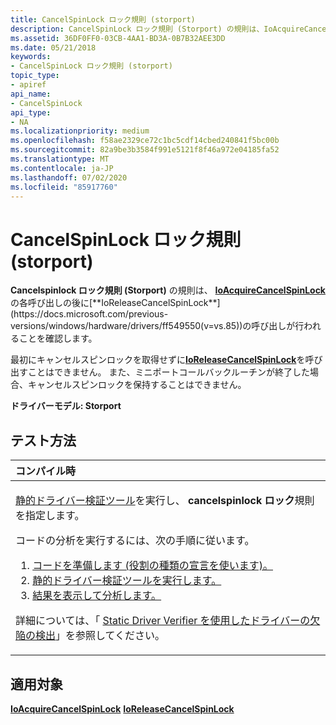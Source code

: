 ```yaml
---
title: CancelSpinLock ロック規則 (storport)
description: CancelSpinLock ロック規則 (Storport) の規則は、IoAcquireCancelSpinLock の各呼び出しの後に IoReleaseCancelSpinLock の呼び出しが行われることを確認します。
ms.assetid: 36DF0FF0-03CB-4AA1-BD3A-0B7B32AEE3DD
ms.date: 05/21/2018
keywords:
- CancelSpinLock ロック規則 (storport)
topic_type:
- apiref
api_name:
- CancelSpinLock
api_type:
- NA
ms.localizationpriority: medium
ms.openlocfilehash: f58ae2329ce72c1bc5cdf14cbed240841f5bc00b
ms.sourcegitcommit: 82a9be3b3584f991e5121f8f46a972e04185fa52
ms.translationtype: MT
ms.contentlocale: ja-JP
ms.lasthandoff: 07/02/2020
ms.locfileid: "85917760"
---
```

# <a name="cancelspinlock-rule-storport"></a>CancelSpinLock ロック規則 (storport)


**Cancelspinlock ロック規則 (Storport)** の規則は、 [**IoAcquireCancelSpinLock**](https://docs.microsoft.com/previous-versions/windows/hardware/drivers/ff548196(v=vs.85))の各呼び出しの後に[**IoReleaseCancelSpinLock**](https://docs.microsoft.com/previous-versions/windows/hardware/drivers/ff549550(v=vs.85))の呼び出しが行われることを確認します。

最初にキャンセルスピンロックを取得せずに[**IoReleaseCancelSpinLock**](https://docs.microsoft.com/previous-versions/windows/hardware/drivers/ff549550(v=vs.85))を呼び出すことはできません。 また、ミニポートコールバックルーチンが終了した場合、キャンセルスピンロックを保持することはできません。

**ドライバーモデル: Storport**

<a name="how-to-test"></a>テスト方法
-----------

<table>
<colgroup>
<col width="100%" />
</colgroup>
<thead>
<tr class="header">
<th align="left">コンパイル時</th>
</tr>
</thead>
<tbody>
<tr class="odd">
<td align="left"><p><a href="https://docs.microsoft.com/windows-hardware/drivers/devtest/static-driver-verifier" data-raw-source="[Static Driver Verifier](https://docs.microsoft.com/windows-hardware/drivers/devtest/static-driver-verifier)">静的ドライバー検証ツール</a>を実行し、 <strong>cancelspinlock ロック</strong>規則を指定します。</p>
コードの分析を実行するには、次の手順に従います。
<ol>
<li><a href="https://docs.microsoft.com/windows-hardware/drivers/devtest/using-static-driver-verifier-to-find-defects-in-drivers#preparing-your-source-code" data-raw-source="[Prepare your code (use role type declarations).](https://docs.microsoft.com/windows-hardware/drivers/devtest/using-static-driver-verifier-to-find-defects-in-drivers#preparing-your-source-code)">コードを準備します (役割の種類の宣言を使います)。</a></li>
<li><a href="https://docs.microsoft.com/windows-hardware/drivers/devtest/using-static-driver-verifier-to-find-defects-in-drivers#running-static-driver-verifier" data-raw-source="[Run Static Driver Verifier.](https://docs.microsoft.com/windows-hardware/drivers/devtest/using-static-driver-verifier-to-find-defects-in-drivers#running-static-driver-verifier)">静的ドライバー検証ツールを実行します。</a></li>
<li><a href="https://docs.microsoft.com/windows-hardware/drivers/devtest/using-static-driver-verifier-to-find-defects-in-drivers#viewing-and-analyzing-the-results" data-raw-source="[View and analyze the results.](https://docs.microsoft.com/windows-hardware/drivers/devtest/using-static-driver-verifier-to-find-defects-in-drivers#viewing-and-analyzing-the-results)">結果を表示して分析します。</a></li>
</ol>
<p>詳細については、「 <a href="https://docs.microsoft.com/windows-hardware/drivers/devtest/using-static-driver-verifier-to-find-defects-in-drivers" data-raw-source="[Using Static Driver Verifier to Find Defects in Drivers](https://docs.microsoft.com/windows-hardware/drivers/devtest/using-static-driver-verifier-to-find-defects-in-drivers)">Static Driver Verifier を使用したドライバーの欠陥の検出</a>」を参照してください。</p></td>
</tr>
</tbody>
</table>

<a name="applies-to"></a>適用対象
----------

[**IoAcquireCancelSpinLock**](https://docs.microsoft.com/previous-versions/windows/hardware/drivers/ff548196(v=vs.85)) 
[ **IoReleaseCancelSpinLock**](https://docs.microsoft.com/previous-versions/windows/hardware/drivers/ff549550(v=vs.85))
 

 





